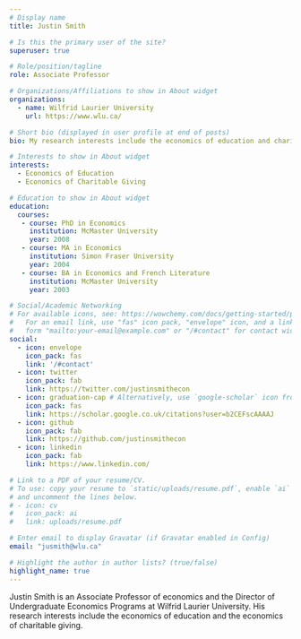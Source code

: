 ```yaml
---
# Display name
title: Justin Smith

# Is this the primary user of the site?
superuser: true

# Role/position/tagline
role: Associate Professor

# Organizations/Affiliations to show in About widget
organizations:
  - name: Wilfrid Laurier University
    url: https://www.wlu.ca/

# Short bio (displayed in user profile at end of posts)
bio: My research interests include the economics of education and charitable giving.

# Interests to show in About widget
interests:
  - Economics of Education
  - Economics of Charitable Giving

# Education to show in About widget
education:
  courses:
   - course: PhD in Economics
     institution: McMaster University
     year: 2008
   - course: MA in Economics
     institution: Simon Fraser University
     year: 2004
   - course: BA in Economics and French Literature
     institution: McMaster University
     year: 2003

# Social/Academic Networking
# For available icons, see: https://wowchemy.com/docs/getting-started/page-builder/#icons
#   For an email link, use "fas" icon pack, "envelope" icon, and a link in the
#   form "mailto:your-email@example.com" or "/#contact" for contact widget.
social:
  - icon: envelope
    icon_pack: fas
    link: '/#contact'
  - icon: twitter
    icon_pack: fab
    link: https://twitter.com/justinsmithecon
  - icon: graduation-cap # Alternatively, use `google-scholar` icon from `ai` icon pack
    icon_pack: fas
    link: https://scholar.google.co.uk/citations?user=b2CEFscAAAAJ
  - icon: github
    icon_pack: fab
    link: https://github.com/justinsmithecon
  - icon: linkedin
    icon_pack: fab
    link: https://www.linkedin.com/

# Link to a PDF of your resume/CV.
# To use: copy your resume to `static/uploads/resume.pdf`, enable `ai` icons in `params.toml`,
# and uncomment the lines below.
# - icon: cv
#   icon_pack: ai
#   link: uploads/resume.pdf

# Enter email to display Gravatar (if Gravatar enabled in Config)
email: "jusmith@wlu.ca"

# Highlight the author in author lists? (true/false)
highlight_name: true
---
```


Justin Smith is an Associate Professor of economics and the Director of Undergraduate Economics Programs at Wilfrid Laurier University. His research interests include the economics of education and the economics of charitable giving.
